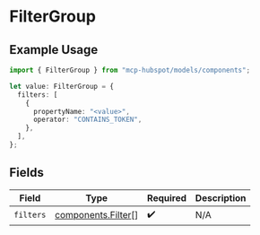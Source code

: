 # FilterGroup

## Example Usage

```typescript
import { FilterGroup } from "mcp-hubspot/models/components";

let value: FilterGroup = {
  filters: [
    {
      propertyName: "<value>",
      operator: "CONTAINS_TOKEN",
    },
  ],
};
```

## Fields

| Field                                                    | Type                                                     | Required                                                 | Description                                              |
| -------------------------------------------------------- | -------------------------------------------------------- | -------------------------------------------------------- | -------------------------------------------------------- |
| `filters`                                                | [components.Filter](../../models/components/filter.md)[] | :heavy_check_mark:                                       | N/A                                                      |